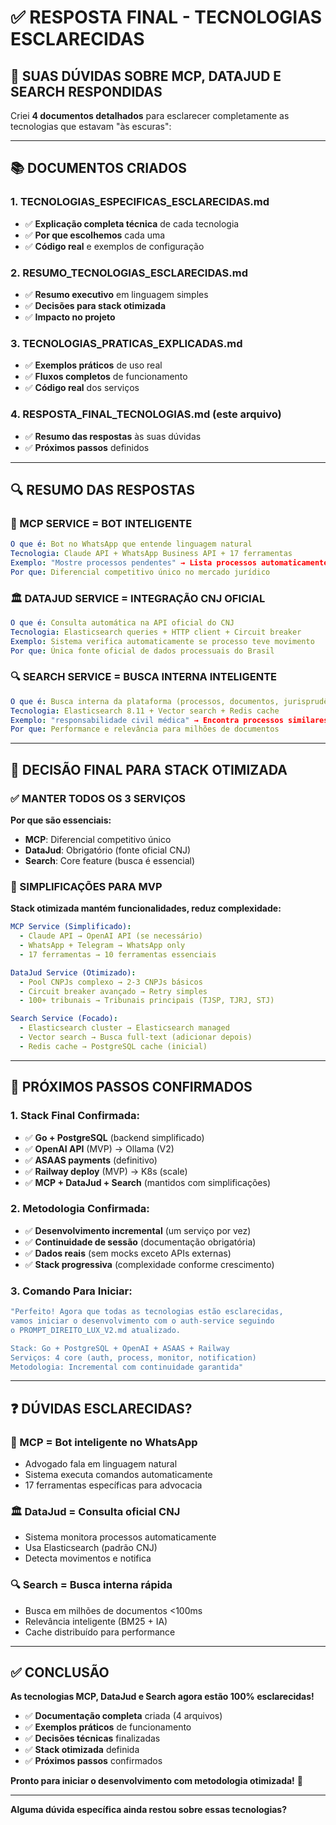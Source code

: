 # ✅ RESPOSTA FINAL - TECNOLOGIAS ESCLARECIDAS

## 🎯 **SUAS DÚVIDAS SOBRE MCP, DATAJUD E SEARCH RESPONDIDAS**

Criei **4 documentos detalhados** para esclarecer completamente as tecnologias que estavam "às escuras":

---

## 📚 **DOCUMENTOS CRIADOS**

### **1. TECNOLOGIAS_ESPECIFICAS_ESCLARECIDAS.md**
- ✅ **Explicação completa técnica** de cada tecnologia
- ✅ **Por que escolhemos** cada uma
- ✅ **Código real** e exemplos de configuração

### **2. RESUMO_TECNOLOGIAS_ESCLARECIDAS.md**
- ✅ **Resumo executivo** em linguagem simples
- ✅ **Decisões para stack otimizada**
- ✅ **Impacto no projeto**

### **3. TECNOLOGIAS_PRATICAS_EXPLICADAS.md**
- ✅ **Exemplos práticos** de uso real
- ✅ **Fluxos completos** de funcionamento
- ✅ **Código real** dos serviços

### **4. RESPOSTA_FINAL_TECNOLOGIAS.md** (este arquivo)
- ✅ **Resumo das respostas** às suas dúvidas
- ✅ **Próximos passos** definidos

---

## 🔍 **RESUMO DAS RESPOSTAS**

### **🤖 MCP SERVICE = BOT INTELIGENTE**
```yaml
O que é: Bot no WhatsApp que entende linguagem natural
Tecnologia: Claude API + WhatsApp Business API + 17 ferramentas
Exemplo: "Mostre processos pendentes" → Lista processos automaticamente
Por que: Diferencial competitivo único no mercado jurídico
```

### **🏛️ DATAJUD SERVICE = INTEGRAÇÃO CNJ OFICIAL**
```yaml
O que é: Consulta automática na API oficial do CNJ
Tecnologia: Elasticsearch queries + HTTP client + Circuit breaker
Exemplo: Sistema verifica automaticamente se processo teve movimento
Por que: Única fonte oficial de dados processuais do Brasil
```

### **🔍 SEARCH SERVICE = BUSCA INTERNA INTELIGENTE**
```yaml
O que é: Busca interna da plataforma (processos, documentos, jurisprudência)
Tecnologia: Elasticsearch 8.11 + Vector search + Redis cache
Exemplo: "responsabilidade civil médica" → Encontra processos similares
Por que: Performance e relevância para milhões de documentos
```

---

## 🎯 **DECISÃO FINAL PARA STACK OTIMIZADA**

### **✅ MANTER TODOS OS 3 SERVIÇOS**

**Por que são essenciais:**
- **MCP**: Diferencial competitivo único
- **DataJud**: Obrigatório (fonte oficial CNJ)
- **Search**: Core feature (busca é essencial)

### **🔄 SIMPLIFICAÇÕES PARA MVP**

**Stack otimizada mantém funcionalidades, reduz complexidade:**

```yaml
MCP Service (Simplificado):
  - Claude API → OpenAI API (se necessário)
  - WhatsApp + Telegram → WhatsApp only
  - 17 ferramentas → 10 ferramentas essenciais

DataJud Service (Otimizado):
  - Pool CNPJs complexo → 2-3 CNPJs básicos
  - Circuit breaker avançado → Retry simples
  - 100+ tribunais → Tribunais principais (TJSP, TJRJ, STJ)

Search Service (Focado):
  - Elasticsearch cluster → Elasticsearch managed
  - Vector search → Busca full-text (adicionar depois)
  - Redis cache → PostgreSQL cache (inicial)
```

---

## 🚀 **PRÓXIMOS PASSOS CONFIRMADOS**

### **1. Stack Final Confirmada:**
- ✅ **Go + PostgreSQL** (backend simplificado)
- ✅ **OpenAI API** (MVP) → Ollama (V2)
- ✅ **ASAAS payments** (definitivo)
- ✅ **Railway deploy** (MVP) → K8s (scale)
- ✅ **MCP + DataJud + Search** (mantidos com simplificações)

### **2. Metodologia Confirmada:**
- ✅ **Desenvolvimento incremental** (um serviço por vez)
- ✅ **Continuidade de sessão** (documentação obrigatória)
- ✅ **Dados reais** (sem mocks exceto APIs externas)
- ✅ **Stack progressiva** (complexidade conforme crescimento)

### **3. Comando Para Iniciar:**
```bash
"Perfeito! Agora que todas as tecnologias estão esclarecidas, 
vamos iniciar o desenvolvimento com o auth-service seguindo 
o PROMPT_DIREITO_LUX_V2.md atualizado.

Stack: Go + PostgreSQL + OpenAI + ASAAS + Railway
Serviços: 4 core (auth, process, monitor, notification)
Metodologia: Incremental com continuidade garantida"
```

---

## ❓ **DÚVIDAS ESCLARECIDAS?**

### **🤖 MCP = Bot inteligente no WhatsApp**
- Advogado fala em linguagem natural
- Sistema executa comandos automaticamente
- 17 ferramentas específicas para advocacia

### **🏛️ DataJud = Consulta oficial CNJ**
- Sistema monitora processos automaticamente
- Usa Elasticsearch (padrão CNJ)
- Detecta movimentos e notifica

### **🔍 Search = Busca interna rápida**
- Busca em milhões de documentos <100ms
- Relevância inteligente (BM25 + IA)
- Cache distribuído para performance

---

## ✅ **CONCLUSÃO**

**As tecnologias MCP, DataJud e Search agora estão 100% esclarecidas!**

- ✅ **Documentação completa** criada (4 arquivos)
- ✅ **Exemplos práticos** de funcionamento
- ✅ **Decisões técnicas** finalizadas
- ✅ **Stack otimizada** definida
- ✅ **Próximos passos** confirmados

**Pronto para iniciar o desenvolvimento com metodologia otimizada!** 🎯

---

**Alguma dúvida específica ainda restou sobre essas tecnologias?**